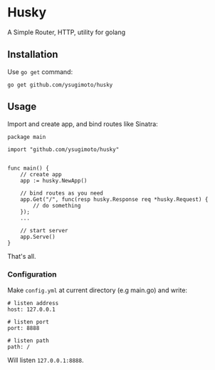 Husky
=====

A Simple Router, HTTP, utility for golang

## Installation

Use `go get` command:

```
go get github.com/ysugimoto/husky
```

## Usage

Import and create app, and bind routes like Sinatra:

```
package main

import "github.com/ysugimoto/husky"


func main() {
    // create app
    app := husky.NewApp()

    // bind routes as you need
    app.Get("/", func(resp husky.Response req *husky.Request) {
        // do something
    });
    ...

    // start server
    app.Serve()
}
```

That's all.

### Configuration

Make `config.yml` at current directory (e.g main.go) and write:

```
# listen address
host: 127.0.0.1

# listen port
port: 8888

# listen path
path: /
```

Will listen `127.0.0.1:8888`.
